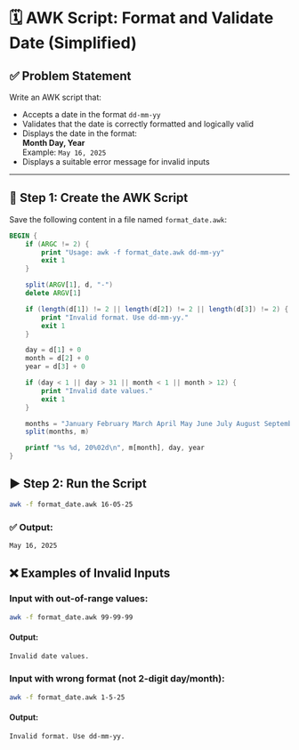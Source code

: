 # 🗓 AWK Script: Format and Validate Date (Simplified)

## ✅ Problem Statement

Write an AWK script that:

- Accepts a date in the format `dd-mm-yy`
- Validates that the date is correctly formatted and logically valid
- Displays the date in the format:  
  **Month Day, Year**  
  Example: `May 16, 2025`
- Displays a suitable error message for invalid inputs

---

## 📁 Step 1: Create the AWK Script

Save the following content in a file named `format_date.awk`:

```awk
BEGIN {
    if (ARGC != 2) {
        print "Usage: awk -f format_date.awk dd-mm-yy"
        exit 1
    }

    split(ARGV[1], d, "-")
    delete ARGV[1]

    if (length(d[1]) != 2 || length(d[2]) != 2 || length(d[3]) != 2) {
        print "Invalid format. Use dd-mm-yy."
        exit 1
    }

    day = d[1] + 0
    month = d[2] + 0
    year = d[3] + 0

    if (day < 1 || day > 31 || month < 1 || month > 12) {
        print "Invalid date values."
        exit 1
    }

    months = "January February March April May June July August September October November December"
    split(months, m)

    printf "%s %d, 20%02d\n", m[month], day, year
}
```

## ▶️ Step 2: Run the Script
```bash
awk -f format_date.awk 16-05-25
```

### ✅ Output:
```bash
May 16, 2025
```


## ❌ Examples of Invalid Inputs
### Input with out-of-range values:
```bash
awk -f format_date.awk 99-99-99
```

#### Output:
```bash
Invalid date values.
```

### Input with wrong format (not 2-digit day/month):
```bash
awk -f format_date.awk 1-5-25
```
#### Output:
```bash
Invalid format. Use dd-mm-yy.

```



